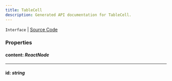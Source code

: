 ```yaml
---
title: TableCell
description: Generated API documentation for TableCell.
---
```


`Interface` | [Source Code](https://github.com/mrCamelCode/jtjs/blob/ddfaeb1a2c9bf793372bb41076f65f452b124091/libs/react/lib/components/structured-information/Table.tsx#L5)

### Properties

#### content: _ReactNode_

---

#### id: _string_